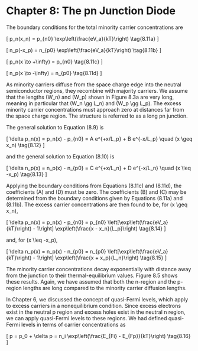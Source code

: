 # Chapter 8: The pn Junction Diode

The boundary conditions for the total minority carrier concentrations are

\[
p_n(x_n) = p_{n0} \exp\left(\frac{eV_a}{kT}\right) \tag{8.11a}
\]

\[
n_p(-x_p) = n_{p0} \exp\left(\frac{eV_a}{kT}\right) \tag{8.11b}
\]

\[
p_n(x \to +\infty) = p_{n0} \tag{8.11c}
\]

\[
n_p(x \to -\infty) = n_{p0} \tag{8.11d}
\]

As minority carriers diffuse from the space charge edge into the neutral semiconductor regions, they recombine with majority carriers. We assume that the lengths \(W_n\) and \(W_p\) shown in Figure 8.3a are very long, meaning in particular that \(W_n \gg L_n\) and \(W_p \gg L_p\). The excess minority carrier concentrations must approach zero at distances far from the space charge region. The structure is referred to as a long pn junction.

The general solution to Equation (8.9) is

\[
\delta p_n(x) = p_n(x) - p_{n0} = A e^{+x/L_p} + B e^{-x/L_p} \quad (x \geq x_n) \tag{8.12}
\]

and the general solution to Equation (8.10) is

\[
\delta n_p(x) = n_p(x) - n_{p0} = C e^{+x/L_n} + D e^{-x/L_n} \quad (x \leq -x_p) \tag{8.13}
\]

Applying the boundary conditions from Equations (8.11c) and (8.11d), the coefficients \(A\) and \(D\) must be zero. The coefficients \(B\) and \(C\) may be determined from the boundary conditions given by Equations (8.11a) and (8.11b). The excess carrier concentrations are then found to be, for \(x \geq x_n\),

\[
\delta p_n(x) = p_n(x) - p_{n0} = p_{n0} \left[\exp\left(\frac{eV_a}{kT}\right) - 1\right] \exp\left(\frac{x - x_n}{L_p}\right) \tag{8.14}
\]

and, for \(x \leq -x_p\),

\[
\delta n_p(x) = n_p(x) - n_{p0} = n_{p0} \left[\exp\left(\frac{eV_a}{kT}\right) - 1\right] \exp\left(\frac{x + x_p}{L_n}\right) \tag{8.15}
\]

The minority carrier concentrations decay exponentially with distance away from the junction to their thermal-equilibrium values. Figure 8.5 shows these results. Again, we have assumed that both the n-region and the p-region lengths are long compared to the minority carrier diffusion lengths.

In Chapter 6, we discussed the concept of quasi-Fermi levels, which apply to excess carriers in a nonequilibrium condition. Since excess electrons exist in the neutral p region and excess holes exist in the neutral n region, we can apply quasi-Fermi levels to these regions. We had defined quasi-Fermi levels in terms of carrier concentrations as

\[
p = p_0 + \delta p = n_i \exp\left(\frac{E_{Fi} - E_{Fp}}{kT}\right) \tag{8.16}
\]